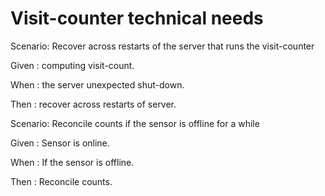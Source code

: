 # Visit-counter technical needs

Scenario: Recover across restarts of the server
that runs the visit-counter
 
  Given : computing visit-count.
  
  When	: the server unexpected shut-down.
  
  Then	: recover across restarts of server.

Scenario: Reconcile counts if the sensor is offline for a while

  Given	: Sensor is online.
  
  When	: If the sensor is offline.
  
  Then	: Reconcile counts.
